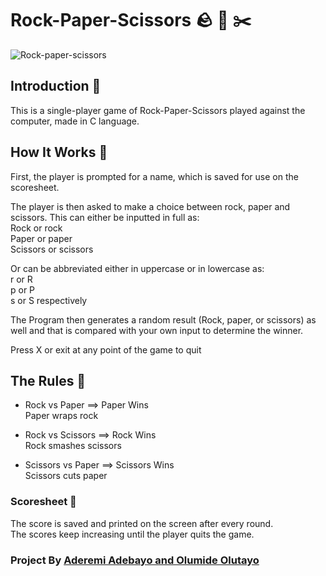 # Rock-Paper-Scissors 🪨 🧻 ✂️

![Rock-paper-scissors](https://user-images.githubusercontent.com/99369085/173250648-bd0c5632-75c5-4e28-a5a5-3bc049b92cdd.svg)

## Introduction :eyes: 
This is a single-player game of Rock-Paper-Scissors played against the computer, made in C language.

## How It Works :rocket:

 First, the player is prompted for a name, which is saved for use on the scoresheet.

The player is then asked to make a choice between rock, paper and scissors.
This can either be inputted in full as: \
Rock or rock\
Paper or paper\
Scissors or scissors

Or can be abbreviated either in uppercase or in lowercase as:\
r or R\
p or P\
s or S respectively 

The Program then generates a random result (Rock, paper, or scissors) as well and that is compared with your own input to determine the winner.

Press X or exit at any point of the game to quit


## The Rules 📜

* Rock vs Paper ==> Paper Wins\
Paper wraps rock

* Rock vs Scissors ==> Rock Wins\
Rock smashes scissors

* Scissors vs Paper ==> Scissors Wins\
Scissors cuts paper

### Scoresheet 📖

The score is saved and printed on the screen after every round.\
The scores keep increasing until the player quits the game.

### Project By [Aderemi Adebayo and Olumide Olutayo](https://twitter.com/tom_blip)
